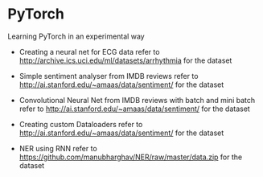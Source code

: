 # PyTorch
Learning PyTorch in an experimental way

- Creating a neural net for ECG data
  refer to http://archive.ics.uci.edu/ml/datasets/arrhythmia for the dataset

- Simple sentiment analyser from IMDB reviews
  refer to http://ai.stanford.edu/~amaas/data/sentiment/ for the dataset 
- Convolutional Neural Net from IMDB reviews with batch and mini batch
  refer to http://ai.stanford.edu/~amaas/data/sentiment/ for the dataset
- Creating custom Dataloaders
  refer to http://ai.stanford.edu/~amaas/data/sentiment/ for the dataset
- NER using RNN
  refer to https://github.com/manubharghav/NER/raw/master/data.zip for the dataset 
